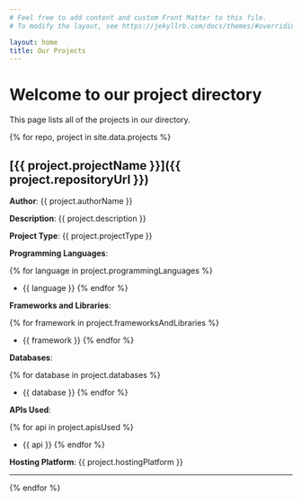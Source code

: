 ```yaml
---
# Feel free to add content and custom Front Matter to this file.
# To modify the layout, see https://jekyllrb.com/docs/themes/#overriding-theme-defaults

layout: home
title: Our Projects
---
```


# Welcome to our project directory

This page lists all of the projects in our directory.

{% for repo, project in site.data.projects %}

## [{{ project.projectName }}]({{ project.repositoryUrl }})

**Author**: {{ project.authorName }}

**Description**: {{ project.description }}

**Project Type**: {{ project.projectType }}

**Programming Languages**:

{% for language in project.programmingLanguages %}
- {{ language }}
{% endfor %}

**Frameworks and Libraries**:

{% for framework in project.frameworksAndLibraries %}
- {{ framework }}
{% endfor %}

**Databases**:

{% for database in project.databases %}
- {{ database }}
{% endfor %}

**APIs Used**:

{% for api in project.apisUsed %}
- {{ api }}
{% endfor %}

**Hosting Platform**: {{ project.hostingPlatform }}

---
{% endfor %}